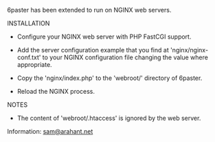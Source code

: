 6paster has been extended to run on NGINX web servers.

INSTALLATION

- Configure your NGINX web server with PHP FastCGI support.

- Add the server configuration example that you find at 'nginx/nginx-conf.txt' to your NGINX configuration file changing the value where appropriate.

- Copy the 'nginx/index.php' to the 'webroot/' directory of 6paster.

- Reload the NGINX process.

NOTES

- The content of 'webroot/.htaccess' is ignored by the web server.

Information: sam@arahant.net


